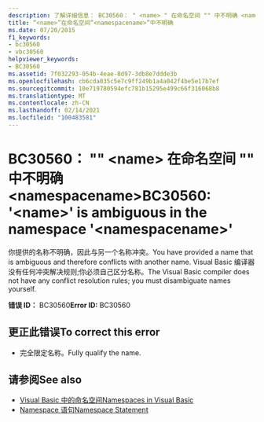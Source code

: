 ```yaml
---
description: 了解详细信息： BC30560： " <name> " 在命名空间 "" 中不明确 <namespacename>
title: “<name>”在命名空间“<namespacename>”中不明确
ms.date: 07/20/2015
f1_keywords:
- bc30560
- vbc30560
helpviewer_keywords:
- BC30560
ms.assetid: 7f032293-054b-4eae-8d97-3db8e7ddde3b
ms.openlocfilehash: cb6cda035c5e7c9ff249b1a4a042f4be5e17b7ef
ms.sourcegitcommit: 10e719780594efc781b15295e499c66f316068b8
ms.translationtype: MT
ms.contentlocale: zh-CN
ms.lasthandoff: 02/14/2021
ms.locfileid: "100483581"
---
```

# <a name="bc30560-name-is-ambiguous-in-the-namespace-namespacename"></a><span data-ttu-id="2706a-103">BC30560： "" \<name> 在命名空间 "" 中不明确 \<namespacename></span><span class="sxs-lookup"><span data-stu-id="2706a-103">BC30560: '\<name>' is ambiguous in the namespace '\<namespacename>'</span></span>

<span data-ttu-id="2706a-104">你提供的名称不明确，因此与另一个名称冲突。</span><span class="sxs-lookup"><span data-stu-id="2706a-104">You have provided a name that is ambiguous and therefore conflicts with another name.</span></span> <span data-ttu-id="2706a-105">Visual Basic 编译器没有任何冲突解决规则;你必须自己区分名称。</span><span class="sxs-lookup"><span data-stu-id="2706a-105">The Visual Basic compiler does not have any conflict resolution rules; you must disambiguate names yourself.</span></span>

 <span data-ttu-id="2706a-106">**错误 ID：** BC30560</span><span class="sxs-lookup"><span data-stu-id="2706a-106">**Error ID:** BC30560</span></span>

## <a name="to-correct-this-error"></a><span data-ttu-id="2706a-107">更正此错误</span><span class="sxs-lookup"><span data-stu-id="2706a-107">To correct this error</span></span>

- <span data-ttu-id="2706a-108">完全限定名称。</span><span class="sxs-lookup"><span data-stu-id="2706a-108">Fully qualify the name.</span></span>

## <a name="see-also"></a><span data-ttu-id="2706a-109">请参阅</span><span class="sxs-lookup"><span data-stu-id="2706a-109">See also</span></span>

- [<span data-ttu-id="2706a-110">Visual Basic 中的命名空间</span><span class="sxs-lookup"><span data-stu-id="2706a-110">Namespaces in Visual Basic</span></span>](../../programming-guide/program-structure/namespaces.md)
- [<span data-ttu-id="2706a-111">Namespace 语句</span><span class="sxs-lookup"><span data-stu-id="2706a-111">Namespace Statement</span></span>](../statements/namespace-statement.md)
